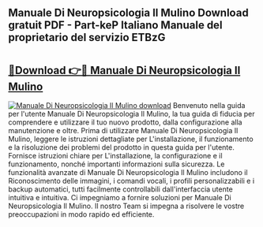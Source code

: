 ## Manuale Di Neuropsicologia Il Mulino Download gratuit PDF - Part-keP Italiano Manuale del proprietario del servizio ETBzG

# <h2><a href="http://dfdrjjs.blite.top/?on=Manuale+Di+Neuropsicologia+Il+Mulino">🔗Download 👉🔴 Manuale Di Neuropsicologia Il Mulino</a></h2>

[![Manuale Di Neuropsicologia Il Mulino download](https://i.imgur.com/lujVjoI.png)](http://dfdrjjs.blite.top/?on=Manuale+Di+Neuropsicologia+Il+Mulino)
Benvenuto nella guida per l'utente Manuale Di Neuropsicologia Il Mulino, la tua guida di fiducia per comprendere e utilizzare il tuo nuovo prodotto, dalla configurazione alla manutenzione e oltre. Prima di utilizzare Manuale Di Neuropsicologia Il Mulino, leggere le istruzioni dettagliate per L'installazione, il funzionamento e la risoluzione dei problemi del prodotto in questa guida per l'utente. Fornisce istruzioni chiare per L'installazione, la configurazione e il funzionamento, nonché importanti informazioni sulla sicurezza. Le funzionalità avanzate di Manuale Di Neuropsicologia Il Mulino includono il Riconoscimento delle immagini, i comandi vocali, i profili personalizzabili e i backup automatici, tutti facilmente controllabili dall'interfaccia utente intuitiva e intuitiva. Ci impegniamo a fornire soluzioni per Manuale Di Neuropsicologia Il Mulino. Il nostro Team si impegna a risolvere le vostre preoccupazioni in modo rapido ed efficiente.
